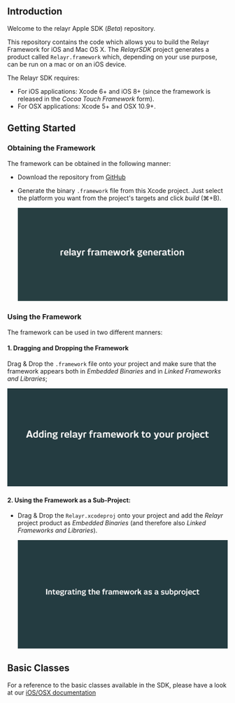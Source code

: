 Introduction
------------

Welcome to the relayr Apple SDK (*Beta*) repository.

This repository contains the code which allows you to build the Relayr Framework for iOS and Mac OS X. The *RelayrSDK* project generates a product called `Relayr.framework` which, depending on your use purpose, can be run on a mac or on an iOS device.

The Relayr SDK requires:

* For iOS applications: Xcode 6+ and iOS 8+ (since the framework is released in the *Cocoa Touch Framework* form).
* For OSX applications: Xcode 5+ and OSX 10.9+.

Getting Started
---------------

### Obtaining the Framework

The framework can be obtained in the following manner:


- Download the repository from [GitHub](https://github.com/relayr/apple-sdk)

- Generate the binary `.framework` file from this Xcode project. Just select the platform 	you want from the project's targets and click *build* (⌘+B).

  ![Generating the framework file](./README/Assets/BuildProcess01.gif)

### Using the Framework

The framework can be used in two different manners:

#### 1. Dragging and Dropping the Framework

Drag & Drop the `.framework` file onto your project and make sure that the framework appears both in *Embedded Binaries* and in *Linked Frameworks and Libraries*;

  ![Drag & Drop the framework](./README/Assets/BuildProcess02.gif)

#### 2. Using the Framework as a Sub-Project:

* Drag & Drop the `Relayr.xcodeproj` onto your project and add the *Relayr* project product as *Embedded Binaries* (and therefore also *Linked Frameworks and Libraries*).

  ![Use as subproject](./README/Assets/BuildProcess03.gif)

Basic Classes
-------------

For a reference to the basic classes available in the SDK, please have a look at our [iOS/OSX documentation ](https://developer.relayr.io/documents/Apple/Classes)
